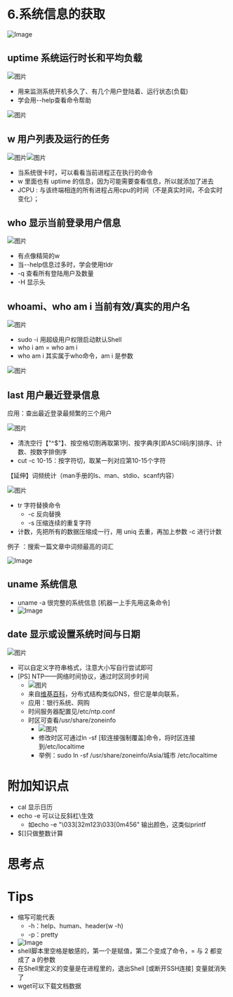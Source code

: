 # 6.系统信息的获取

![Image](../../../Image/Image-1608046400089.png)

## uptime 系统运行时长和平均负载

![图片](../../../Image/AMqnjQD3imcrZH6.png)

- 用来监测系统开机多久了、有几个用户登陆着、运行状态(负载)
- 学会用--help查看命令帮助

![图片](../../../Image/8wKNtuz9L7JOZro.png)

## w 用户列表及运行的任务

![图片](../../../Image/ijgPefx.png)![图片](../../../Image/Ic13dBaMvzxOr5V.png)

- 当系统很卡时，可以看看当前进程正在执行的命令
- w 里面也有 uptime 的信息，因为可能需要查看信息，所以就添加了进去
- JCPU : 与该终端相连的所有进程占用cpu的时间（不是真实时间，不会实时变化）；

## who 显示当前登录用户信息

![图片](../../../Image/LowVWIDREJUmCpH.png)

- 有点像精简的w
- 当--help信息过多时，学会使用tldr
- -q 查看所有登陆用户及数量
- -H 显示头

## whoami、who am i 当前有效/真实的用户名

![图片](../../../Image/YExqImKayv56ohU.png)

- sudo -i 用超级用户权限启动默认Shell
- who i am = who am i
- who am i 其实属于who命令，am i 是参数

![图片](../../../Image/7vLdX3OeTnYSapZ.png)

## last 用户最近登录信息

应用：查出最近登录最频繁的三个用户

![图片](../../../Image/baodHKE7PZrOFux.png)

- 清洗空行【"^$"】、按空格切割再取第1列、按字典序[即ASCII码序]排序、计数、按数字排倒序
- cut -c 10-15：按字符切，取某一列对应第10-15个字符

【延伸】词频统计（man手册的ls、man、stdio、scanf内容）

![图片](../../../Image/l7DibyoALqhKQkW.png)

- tr 字符替换命令
  - -c 反向替换
  - -s 压缩连续的重复字符
- 计数，先把所有的数据压缩成一行，用 uniq 去重，再加上参数 -c 进行计数



例子 ：搜索一篇文章中词频最高的词汇

![Image](../../../Image/Image-1608047966970.png)

## uname 系统信息

- uname -a 很完整的系统信息 [机器一上手先用这条命令]
- ![Image](../../../Image/Image-1608048001608.png)

## date 显示或设置系统时间与日期

![图片](../../../Image/FNzOk7JEdTRY69t.png)

- 可以自定义字符串格式，注意大小写自行尝试即可
- [PS] NTP——网络时间协议，通过时区同步时间
  - ![图片](../../../Image/GalbuZp8q91rXQV.png)
  - 来自[维基百科](https://www.wikiwand.com/zh-hans/網路時間協定)，分布式结构类似DNS，但它是单向联系，
  - 应用：银行系统、网购
  - 时间服务器配置见/etc/ntp.conf
  - 时区可查看/usr/share/zoneinfo
    - ![图片](../../../Image/O5mcnvIZ7o14BdC.png)
    - 修改时区可通过ln -sf [软连接强制覆盖]命令，将时区连接到/etc/localtime
    - 举例：sudo ln -sf /usr/share/zoneinfo/Asia/城市 /etc/localtime

# 附加知识点

- cal 显示日历
- echo -e 可以让反斜杠\生效
  - 如echo -e "\033[32m123\033[0m456" 输出颜色，这类似printf
- $[]只做整数计算

# 思考点

# Tips

- 缩写可能代表
  - -h：help、human、header(w -h)
  - -p：pretty
- ![Image](../../../Image/Image-1608079258877.png)
- shell脚本里空格是敏感的，第一个是赋值，第二个变成了命令，= 与 2 都变成了 a 的参数
- 在Shell里定义的变量是在进程里的，退出Shell [或断开SSH连接] 变量就消失了
- wget可以下载文档数据